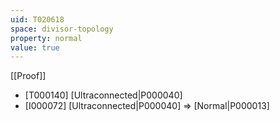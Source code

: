 ```yaml
---
uid: T020618
space: divisor-topology
property: normal
value: true
---
```

[[Proof]]

* [T000140] [Ultraconnected|P000040]
* [I000072] [Ultraconnected|P000040] => [Normal|P000013]

